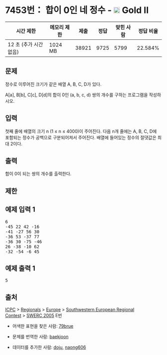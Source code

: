 # 7453번： 합이 0인 네 정수 - <img src="https://static.solved.ac/tier_small/14.svg" style="height:20px" /> Gold II



| 시간 제한 | 메모리 제한 | 제출 | 정답 | 맞힌 사람 | 정답 비율 |
| --- | --- | --- | --- | --- | --- |
| 12 초 (추가 시간 없음) | 1024 MB | 38921 | 9725 | 5799 | 22.584% |
## 문제

정수로 이루어진 크기가 같은 배열 A, B, C, D가 있다.

A[a], B[b], C[c], D[d]의 합이 0인 (a, b, c, d) 쌍의 개수를 구하는 프로그램을 작성하시오.

## 입력

첫째 줄에 배열의 크기 n (1 ≤ n ≤ 4000)이 주어진다. 다음 n개 줄에는 A, B, C, D에 포함되는 정수가 공백으로 구분되어져서 주어진다. 배열에 들어있는 정수의 절댓값은 최대 2이다.

## 출력

합이 0이 되는 쌍의 개수를 출력한다.

## 제한

## 예제 입력 1

<pre>6
-45 22 42 -16
-41 -27 56 30
-36 53 -37 77
-36 30 -75 -46
26 -38 -10 62
-32 -54 -6 45
</pre>
## 예제 출력 1

<pre>5
</pre>
## 출처

[ICPC](/category/1) > [Regionals](/category/7) > [Europe](/category/10) > [Southwestern European Regional Contest](/category/16) > [SWERC 2005](/category/detail/896) E번

- 어색한 표현을 찾은 사람: [79brue](/user/79brue)

- 문제를 번역한 사람: [baekjoon](/user/baekjoon)

- 데이터를 추가한 사람: [doju](/user/doju), [naong606](/user/naong606)